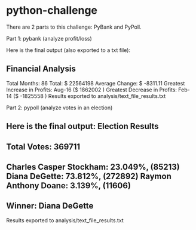 # python-challenge
There are 2 parts to this challenge: PyBank and PyPoll.

Part 1: 
pybank (analyze profit/loss) 

Here is the final output (also exported to a txt file):

Financial Analysis
----------------------
Total Months: 86
Total:  $ 22564198
Average Change: $ -8311.11
Greatest Increase in Profits: Aug-16 ($ 1862002 )
Greatest Decrease in Profits: Feb-14 ($ -1825558 )
Results exported to analysis/text_file_results.txt

Part 2:
pypoll (analyze votes in an election)

Here is the final output:
Election Results
-------------------------
Total Votes: 369711
-------------------------
Charles Casper Stockham: 23.049%, (85213)
Diana DeGette: 73.812%, (272892)
Raymon Anthony Doane: 3.139%, (11606)
-------------------------
Winner: Diana DeGette
-------------------------
Results exported to analysis/text_file_results.txt
